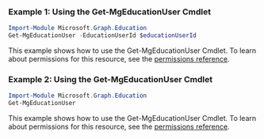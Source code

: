 ### Example 1: Using the Get-MgEducationUser Cmdlet
```powershell
Import-Module Microsoft.Graph.Education
Get-MgEducationUser -EducationUserId $educationUserId
```
This example shows how to use the Get-MgEducationUser Cmdlet.
To learn about permissions for this resource, see the [permissions reference](/graph/permissions-reference).
### Example 2: Using the Get-MgEducationUser Cmdlet
```powershell
Import-Module Microsoft.Graph.Education
Get-MgEducationUser
```
This example shows how to use the Get-MgEducationUser Cmdlet.
To learn about permissions for this resource, see the [permissions reference](/graph/permissions-reference).
